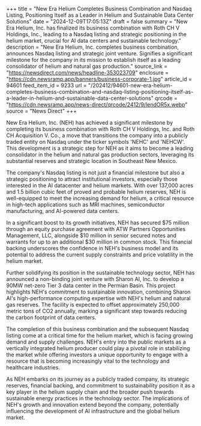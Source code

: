 +++
title = "New Era Helium Completes Business Combination and Nasdaq Listing, Positioning Itself as a Leader in Helium and Sustainable Data Center Solutions"
date = "2024-12-09T17:05:13Z"
draft = false
summary = "New Era Helium, Inc. has finalized its business combination with Roth CH V Holdings, Inc., leading to a Nasdaq listing and strategic positioning in the helium market, crucial for AI data centers and sustainable technology."
description = "New Era Helium, Inc. completes business combination, announces Nasdaq listing and strategic joint venture. Signifies a significant milestone for the company in its mission to establish itself as a leading consolidator of helium and natural gas production."
source_link = "https://newsdirect.com/news/headline-353023709"
enclosure = "https://cdn.newsramp.app/banners/business-corporate-1.jpg"
article_id = 94601
feed_item_id = 9233
url = "/202412/94601-new-era-helium-completes-business-combination-and-nasdaq-listing-positioning-itself-as-a-leader-in-helium-and-sustainable-data-center-solutions"
qrcode = "https://cdn.newsramp.app/news-direct/qrcode/2412/9/lendOR5x.webp"
source = "News Direct"
+++

<p>New Era Helium, Inc. (NEH) has achieved a significant milestone by completing its business combination with Roth CH V Holdings, Inc. and Roth CH Acquisition V. Co., a move that transitions the company into a publicly traded entity on Nasdaq under the ticker symbols 'NEHC' and 'NEHCW'. This development is a strategic step for NEH as it aims to become a leading consolidator in the helium and natural gas production sectors, leveraging its substantial reserves and strategic location in Southeast New Mexico.</p><p>The company's Nasdaq listing is not just a financial milestone but also a strategic positioning to attract institutional investors, especially those interested in the AI datacenter and helium markets. With over 137,000 acres and 1.5 billion cubic feet of proved and probable helium reserves, NEH is well-equipped to meet the increasing demand for helium, a critical resource in high-tech applications such as MRI machines, semiconductor manufacturing, and AI-powered data centers.</p><p>In a significant boost to its growth initiatives, NEH has secured $75 million through an equity purchase agreement with ATW Partners Opportunities Management, LLC, alongside $10 million in senior secured notes and warrants for up to an additional $30 million in common stock. This financial backing underscores the confidence in NEH's business model and its potential to address the current supply constraints and price volatility in the helium market.</p><p>Further solidifying its position in the sustainable technology sector, NEH has announced a non-binding joint venture with Sharon AI, Inc. to develop a 90MW net-zero Tier 3 data center in the Permian Basin. This project highlights NEH's commitment to sustainable innovation, combining Sharon AI's high-performance computing expertise with NEH's helium and natural gas reserves. The facility is expected to offset approximately 250,000 metric tons of CO2 annually, marking a significant step towards reducing the carbon footprint of data centers.</p><p>The completion of this business combination and the subsequent Nasdaq listing come at a critical time for the helium market, which is facing growing demand and supply challenges. NEH's entry into the public markets as a vertically integrated helium producer could play a pivotal role in stabilizing the market while offering investors a unique opportunity to engage with a resource that is becoming increasingly vital to the technology and healthcare industries.</p><p>As NEH embarks on its journey as a publicly traded company, its strategic reserves, financial backing, and commitment to sustainability position it as a key player in the helium supply chain and the broader push towards sustainable energy practices in the technology sector. The implications of NEH's growth and innovation extend beyond the company, potentially influencing the development of AI infrastructure and the global helium market.</p>